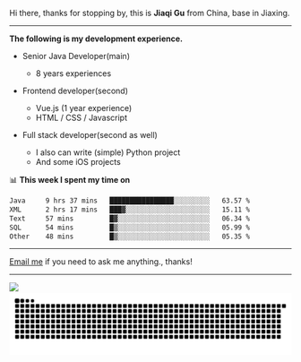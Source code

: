 Hi there, thanks for stopping by, this is **Jiaqi Gu** from China, base in Jiaxing.

---

**The following is my development experience.**

- Senior Java Developer(main)
  - 8 years experiences

- Frontend developer(second)
  - Vue.js (1 year experience)
  - HTML / CSS / Javascript
  
- Full stack developer(second as well)
  - I also can write (simple) Python project
  - And some iOS projects

📊 **This week I spent my time on**
<!--START_SECTION:waka-->

```text
Java     9 hrs 37 mins   ████████████████░░░░░░░░░   63.57 %
XML      2 hrs 17 mins   ███▓░░░░░░░░░░░░░░░░░░░░░   15.11 %
Text     57 mins         █▓░░░░░░░░░░░░░░░░░░░░░░░   06.34 %
SQL      54 mins         █▒░░░░░░░░░░░░░░░░░░░░░░░   05.99 %
Other    48 mins         █▒░░░░░░░░░░░░░░░░░░░░░░░   05.35 %
```

<!--END_SECTION:waka-->

---

[Email me](mailto:htk2klwgr@mozmail.com?subject=Hiring_from_GitHub) if you need to ask me anything., thanks!

---

![]( https://visitor-badge.glitch.me/badge?page_id=githubgujiaqi)
![]( https://github.com/droid-Q/droid-Q/raw/output/github-contribution-grid-snake.svg#gh-dark-mode-only)
